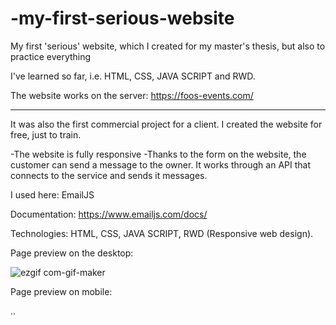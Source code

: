 # -my-first-serious-website


My first 'serious' website, which I created for my master's thesis, but also to practice everything 

I've learned so far, i.e. HTML, CSS, JAVA SCRIPT and RWD.


The website works on the server:   https://foos-events.com/ 

------------------------------------------------
It was also the first commercial project for a client. I created the website for free, just to train.


-The website is fully responsive
-Thanks to the form on the website, the customer can send a message to the owner.
It works through an API that connects to the service and sends it messages.

I used here: EmailJS

Documentation: https://www.emailjs.com/docs/




Technologies: HTML, CSS, JAVA SCRIPT, RWD (Responsive web design).


Page preview on the desktop:

![ezgif com-gif-maker](https://user-images.githubusercontent.com/59742201/106504078-c49f2b80-64c6-11eb-8267-ca151a75fb48.gif)


Page preview on mobile:

..

